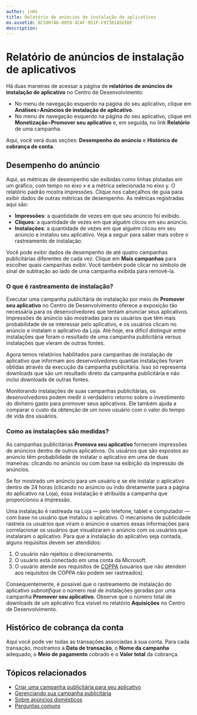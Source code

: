 ```yaml
---
author: jnHs
title: Relatório de anúncios de instalação de aplicativos
ms.assetid: 8C5907A6-8059-4CAF-951F-C97301A5EEDF
description: 
---
```


# Relatório de anúncios de instalação de aplicativos

Há duas maneiras de acessar a página de **relatórios de anúncios de instalação de aplicativo** no Centro de Desenvolvimento:

-   No menu de navegação esquerdo na página do seu aplicativo, clique em **Análises**&gt;**Anúncios de instalação de aplicativo**.
-   No menu de navegação esquerdo na página do seu aplicativo, clique em **Monetização**&gt;**Promover seu aplicativo** e, em seguida, no link **Relatório** de uma campanha.

Aqui, você verá duas seções: **Desempenho do anúncio** e **Histórico de cobrança de conta**.

## Desempenho do anúncio

Aqui, as métricas de desempenho são exibidas como linhas plotadas em um gráfico, com tempo no eixo x e a métrica selecionada no eixo y. O relatório padrão mostra impressões. Clique nos cabeçalhos de guia para exibir dados de outras métricas de desempenho. As métricas registradas aqui são:

-   **Impressões**: a quantidade de vezes em que seu anúncio foi exibido.
-   **Cliques**: a quantidade de vezes em que alguém clicou em seu anúncio.
-   **Instalações**: a quantidade de vezes em que alguém clicou em seu anúncio e instalou seu aplicativo. Veja a seguir para saber mais sobre o rastreamento de instalação.

Você pode exibir dados de desempenho de até quatro campanhas publicitárias diferentes de cada vez. Clique em **Mais campanhas** para escolher quais campanhas exibir. Você também pode clicar no símbolo de sinal de subtração ao lado de uma campanha exibida para removê-la.

### O que é rastreamento de instalação?

Executar uma campanha publicitária de instalação por meio de **Promover seu aplicativo** no Centro de Desenvolvimento oferece a exposição tão necessária para os desenvolvedores que tentam anunciar seus aplicativos. Impressões de anúncio são mostradas para os usuários que têm mais probabilidade de se interessar pelo aplicativo, e os usuários clicam no anúncio e instalam o aplicativo da Loja. Até hoje, era difícil distinguir entre instalações que foram o resultado de uma campanha publicitária versus instalações que vieram de outras fontes.

Agora temos relatórios habilitados para campanhas de instalação de aplicativo que informam aos desenvolvedores quantas instalações foram obtidas através da execução da campanha publicitária. Isso só representa downloads que são um resultado direto da campanha publicitária e não inclui downloads de outras fontes.

Monitorando instalações de suas campanhas publicitárias, os desenvolvedores podem medir o verdadeiro retorno sobre o investimento do dinheiro gasto para promover seus aplicativos. Ele também ajuda a comparar o custo da obtenção de um novo usuário com o valor do tempo de vida dos usuários.

### Como as instalações são medidas?

As campanhas publicitárias **Promova seu aplicativo** fornecem impressões de anúncios dentro de outros aplicativos. Os usuários que são expostos ao anúncio têm probabilidade de instalar o aplicativo em uma de duas maneiras: clicando no anúncio ou com base na exibição da impressão de anúncios.

Se for mostrado um anúncio para um usuário e se ele instalar o aplicativo dentro de 24 horas (clicando no anúncio ou indo diretamente para a página do aplicativo na Loja), essa instalação é atribuída a campanha que proporcionou a impressão.

Uma instalação é rastreada na Loja — pelo telefone, tablet e computador — com base no usuário que instalou o aplicativo. O mecanismo de publicidade rastreia os usuários que viram o anúncio e usamos essas informações para correlacionar os usuários que visualizaram o anúncio com os usuários que instalaram o aplicativo. Para que a instalação do aplicativo seja contada, alguns requisitos devem ser atendidos:

1.  O usuário não rejeitou o direcionamento.
2.  O usuário está conectado em uma conta da Microsoft.
3.  O usuário atende aos requisitos de [COPPA](http://go.microsoft.com/fwlink?LinkId=536558) (usuários que não atendem aos requisitos de COPPA não podem ser rastreados).

Consequentemente, é possível que o rastreamento de instalação do aplicativo *subnotifique* o número real de instalações geradas por uma campanha **Promover seu aplicativo**. Observe que o número total de downloads de um aplicativo fica visível no relatório **Aquisições** no Centro de Desenvolvimento.

## Histórico de cobrança da conta

Aqui você pode ver todas as transações associadas à sua conta. Para cada transação, mostramos a **Data de transação**, o **Nome da campanha** adequado, o **Meio de pagamento** cobrado e o **Valor total** da cobrança.

## Tópicos relacionados

* [Criar uma campanha publicitária para seu aplicativo](create-an-ad-campaign-for-your-app.md)
* [Gerenciando sua campanha publicitária](managing-your-ad-campaign.md)
* [Sobre anúncios domésticos](about-house-ads.md)
* [Perguntas comuns](common-questions.md)
 

 






<!--HONumber=May16_HO2-->


